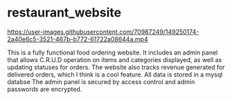 # restaurant_website

https://user-images.githubusercontent.com/70987249/149250174-2a40e6c5-3521-467b-b772-61722a08644a.mp4


This is a fully functional food ordering website. It includes an admin panel that allows C.R.U.D operation on items and categories displayed, 
as well as updating statuses for orders. The website also tracks revenue generated for delivered orders, which I think is a cool feature.
All data is stored in a mysql databse
The admin panel is secured by access control and admin passwords are encrypted.

